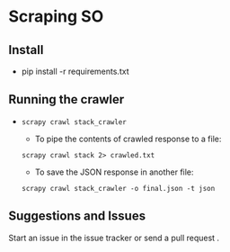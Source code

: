 # Scraping SO

## Install

- pip install -r requirements.txt

## Running the crawler

- `scrapy crawl stack_crawler`
	
	- To pipe the contents of crawled response to a file:

	`scrapy crawl stack 2> crawled.txt`

	- To save the JSON response in another file:
	
	`scrapy crawl stack_crawler -o final.json -t json`

## Suggestions and Issues

Start an issue in the issue tracker or send a pull request .
